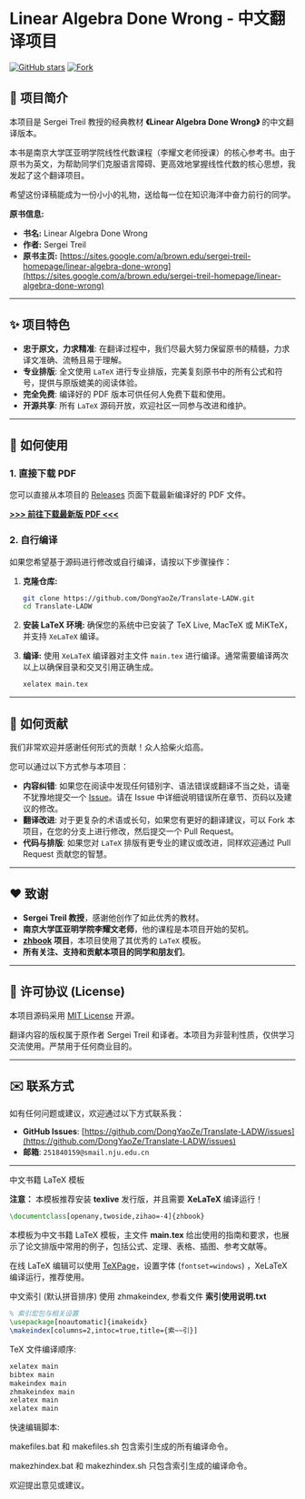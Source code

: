 # Linear Algebra Done Wrong - 中文翻译项目

[![GitHub stars](https://img.shields.io/github/stars/DongYaoZe/Translate-LADW?style=social)](https://github.com/DongYaoZe/Translate-LADW/stargazers)
[![Fork](https://img.shields.io/github/forks/DongYaoZe/Translate-LADW?style=social)](https://github.com/DongYaoZe/Translate-LADW/network/members)

## 📖 项目简介

本项目是 Sergei Treil 教授的经典教材 **《Linear Algebra Done Wrong》** 的中文翻译版本。

本书是南京大学匡亚明学院线性代数课程（李耀文老师授课）的核心参考书。由于原书为英文，为帮助同学们克服语言障碍、更高效地掌握线性代数的核心思想，我发起了这个翻译项目。

希望这份译稿能成为一份小小的礼物，送给每一位在知识海洋中奋力前行的同学。

**原书信息:**
- **书名:** Linear Algebra Done Wrong
- **作者:** Sergei Treil
- **原书主页:** [https://sites.google.com/a/brown.edu/sergei-treil-homepage/linear-algebra-done-wrong](https://sites.google.com/a/brown.edu/sergei-treil-homepage/linear-algebra-done-wrong)

---

## ✨ 项目特色

- **忠于原文，力求精准**: 在翻译过程中，我们尽最大努力保留原书的精髓，力求译文准确、流畅且易于理解。
- **专业排版**: 全文使用 `LaTeX` 进行专业排版，完美复刻原书中的所有公式和符号，提供与原版媲美的阅读体验。
- **完全免费**: 编译好的 PDF 版本可供任何人免费下载和使用。
- **开源共享**: 所有 `LaTeX` 源码开放，欢迎社区一同参与改进和维护。

---

## 🚀 如何使用

### 1. 直接下载 PDF

您可以直接从本项目的 [Releases](https://github.com/DongYaoZe/Translate-LADW/releases) 页面下载最新编译好的 PDF 文件。

**[>>> 前往下载最新版 PDF <<<](https://github.com/DongYaoZe/Translate-LADW/releases)**

### 2. 自行编译

如果您希望基于源码进行修改或自行编译，请按以下步骤操作：

1.  **克隆仓库:**
    ```bash
    git clone https://github.com/DongYaoZe/Translate-LADW.git
    cd Translate-LADW
    ```

2.  **安装 LaTeX 环境:**
    确保您的系统中已安装了 TeX Live, MacTeX 或 MiKTeX，并支持 `XeLaTeX` 编译。

3.  **编译:**
    使用 `XeLaTeX` 编译器对主文件 `main.tex` 进行编译。通常需要编译两次以上以确保目录和交叉引用正确生成。
    ```bash
    xelatex main.tex
    ```

---

## 🤝 如何贡献

我们非常欢迎并感谢任何形式的贡献！众人拾柴火焰高。

您可以通过以下方式参与本项目：

- **内容纠错**: 如果您在阅读中发现任何错别字、语法错误或翻译不当之处，请毫不犹豫地提交一个 [Issue](https://github.com/DongYaoZe/Translate-LADW/issues)。请在 Issue 中详细说明错误所在章节、页码以及建议的修改。
- **翻译改进**: 对于更复杂的术语或长句，如果您有更好的翻译建议，可以 Fork 本项目，在您的分支上进行修改，然后提交一个 Pull Request。
- **代码与排版**: 如果您对 `LaTeX` 排版有更专业的建议或改进，同样欢迎通过 Pull Request 贡献您的智慧。

---

## ❤️ 致谢

- **Sergei Treil 教授**，感谢他创作了如此优秀的教材。
- **南京大学匡亚明学院李耀文老师**，他的课程是本项目开始的契机。
- **[zhbook](http://haixing-hu.github.io/xelatex-zh-book/) 项目**，本项目使用了其优秀的 `LaTeX` 模板。
- **所有关注、支持和贡献本项目的同学和朋友们**。

---

## 📝 许可协议 (License)

本项目源码采用 [MIT License](https://github.com/DongYaoZe/Translate-LADW/blob/main/LICENSE) 开源。

翻译内容的版权属于原作者 Sergei Treil 和译者。本项目为非营利性质，仅供学习交流使用。严禁用于任何商业目的。

---

## ✉️ 联系方式

如有任何问题或建议，欢迎通过以下方式联系我：

- **GitHub Issues**: [https://github.com/DongYaoZe/Translate-LADW/issues](https://github.com/DongYaoZe/Translate-LADW/issues)
- **邮箱**: `251840159@smail.nju.edu.cn`

---


中文书籍 LaTeX 模板

**注意：** 本模板推荐安装 **texlive** 发行版，并且需要 **XeLaTeX** 编译运行！

```tex
\documentclass[openany,twoside,zihao=-4]{zhbook}
```

本模板为中文书籍 LaTeX 模板，主文件 **main.tex** 给出使用的指南和要求，也展示了论文排版中常用的例子，包括公式、定理、表格、插图、参考文献等。

在线 LaTeX 编辑可以使用 [TeXPage](https://www.texpage.com/)，设置字体 (`fontset=windows`) ，XeLaTeX 编译运行，推荐使用。

中文索引 (默认拼音排序) 使用 zhmakeindex, 参看文件 **索引使用说明.txt**

```latex
% 索引宏包与相关设置
\usepackage[noautomatic]{imakeidx}
\makeindex[columns=2,intoc=true,title={索~~引}]
```

TeX 文件编译顺序:
```bash
xelatex main
bibtex main
makeindex main
zhmakeindex main
xelatex main
xelatex main
```

快速编辑脚本:

makefiles.bat 和 makefiles.sh 包含索引生成的所有编译命令。

makezhindex.bat 和 makezhindex.sh 只包含索引生成的编译命令。

欢迎提出意见或建议。
